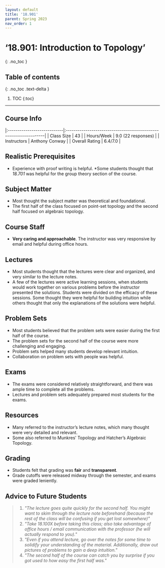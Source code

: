 ```yaml
---
layout: default
title: '18.901'
parent: Spring 2023
nav_order: 1
---
```


# ‘18.901: Introduction to Topology’
{: .no_toc }

## Table of contents
{: .no_toc .text-delta }

1. TOC
{:toc}

---

## Course Info

|:----------------------------|:-------------------------------------------------------------------|
| Class Size    		| 43                                                            		|
| Hours/Week        	| 9.0 (22 responses)                                          	| 
| Instructors         	| Anthony Conway					|
| Overall Rating	| 6.4/7.0						|

## Realistic Prerequisites
* Experience with proof writing is helpful.
*Some students thought that *18.701* was helpful for the group theory section of the course. 

## Subject Matter
* Most thought the subject matter was theoretical and foundational. 
* The first half of the class focused on point-set topology and the second half focused on algebraic topology. 

## Course Staff
* **Very caring and approachable**. The instructor was very responsive by email and helpful during office hours. 

## Lectures
* Most students thought that the lectures were clear and organized, and very similar to the lecture notes. 
* A few of the lectures were active learning sessions, when students would work together on various problems before the instructor presented the solutions. Students were divided on the efficacy of these sessions. Some thought they were helpful for building intuition while others thought that only the explanations of the solutions were helpful. 

## Problem Sets
* Most students believed that the problem sets were easier during the first half of the course. 
* The problem sets for the second half of the course were more challenging and engaging.
* Problem sets helped many students develop relevant intuition.
* Collaboration on problem sets with people was helpful.

## Exams
* The exams were considered relatively straightforward, and there was ample time to complete all the problems. 
* Lectures and problem sets adequately prepared most students for the exams. 

## Resources
* Many referred to the instructor’s lecture notes, which many thought were very detailed and relevant.
* Some also referred to Munkres’ Topology and Hatcher’s Algebraic Topology.

## Grading
* Students felt that grading was **fair** and **transparent**. 
* Grade cutoffs were released midway through the semester, and exams were graded leniently. 

## Advice to Future Students
> 1. *"The lecture goes quite quickly for the second half. You might want to skim through the lecture note beforehand (because the rest of the class will be confusing if you get lost somewhere)"* 
> 2. *"Take 18.100X before taking this class; also take advantage of office hours / email communication with the professor (he will actually respond to you)."*
> 3. *"Even if you attend lecture, go over the notes for some time to solidify your understanding of the material. Additionally, draw out pictures of problems to gain a deep intuition."*
> 4. *"The second half of the course can catch you by surprise if you got used to how easy the first half was."*
